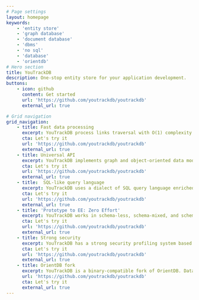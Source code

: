 ```yaml
---
# Page settings
layout: homepage
keywords:
    - 'entity store'
    - 'graph database'
    - 'document database'
    - 'dbms'
    - 'no sql'
    - 'database'
    - 'orientdb'
# Hero section
title: YouTrackDB
description: One-stop entity store for your application development.
buttons:
    - icon: github
      content: Get started
      url: 'https://github.com/youtrackdb/youtrackdb'
      external_url: true

# Grid navigation
grid_navigation:
    - title: Fast data processing
      excerpt: YouTrackDB process links traversal with O(1) complexity. No expensive run-time JOINs.
      cta: Let's try it
      url: 'https://github.com/youtrackdb/youtrackdb'
      external_url: true	  
    - title: Universal API  
      excerpt: YouTrackDB implements graph and object-oriented data models. It provides a rich entity processing API that works uniformly over all remote and embedded deployment environments.
      cta: Let's try it
      url: 'https://github.com/youtrackdb/youtrackdb'  
      external_url: true
    - title:  SQL-like query language  
      excerpt: YouTrackDB uses a dialect of SQL query language enriched by graph and object-oriented functions and commands. Thanks to the SQL layer, it's easy for people skilled in the relational world to use.
      cta: Let's try it
      url: 'https://github.com/youtrackdb/youtrackdb'  
      external_url: true
    - title: 'Prototype to EE: Zero Effort'  
      excerpt: YouTrackDB works in schema-less, schema-mixed, and schema-full modes. Universal API allowing you to port your database to a server environment without changing your application code.
      cta: Let's try it
      url: 'https://github.com/youtrackdb/youtrackdb'  
      external_url: true
    - title: Strong security  
      excerpt: YouTrackDB has a strong security profiling system based on user, role, and predicate security and supports SQL as one of the query languages.
      cta: Let's try it
      url: 'https://github.com/youtrackdb/youtrackdb'  
      external_url: true
    - title: OrientDB fork
      excerpt: YouTrackDB is a binary-compatible fork of OrientDB. Databases created with OrientDB can be used without any data alterations in YouTrackDB.
      url: 'https://github.com/youtrackdb/youtrackdb'  
      cta: Let's try it
      external_url: true      
---
```

